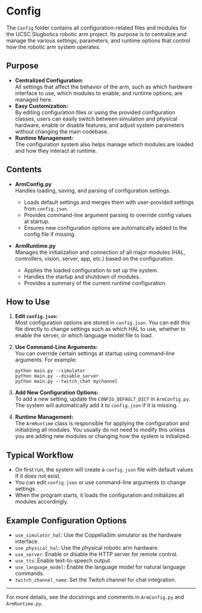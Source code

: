 # Config

The `Config` folder contains all configuration-related files and modules for the UCSC Slugbotics robotic arm project. Its purpose is to centralize and manage the various settings, parameters, and runtime options that control how the robotic arm system operates.

## Purpose

- **Centralized Configuration:**  
  All settings that affect the behavior of the arm, such as which hardware interface to use, which modules to enable, and runtime options, are managed here.
- **Easy Customization:**  
  By editing configuration files or using the provided configuration classes, users can easily switch between simulation and physical hardware, enable or disable features, and adjust system parameters without changing the main codebase.
- **Runtime Management:**  
  The configuration system also helps manage which modules are loaded and how they interact at runtime.

## Contents

- **ArmConfig.py**  
  Handles loading, saving, and parsing of configuration settings.  
  - Loads default settings and merges them with user-provided settings from `config.json`.
  - Provides command-line argument parsing to override config values at startup.
  - Ensures new configuration options are automatically added to the config file if missing.

- **ArmRuntime.py**  
  Manages the initialization and connection of all major modules (HAL, controllers, vision, server, app, etc.) based on the configuration.  
  - Applies the loaded configuration to set up the system.
  - Handles the startup and shutdown of modules.
  - Provides a summary of the current runtime configuration.

## How to Use

1. **Edit `config.json`:**  
   Most configuration options are stored in `config.json`. You can edit this file directly to change settings such as which HAL to use, whether to enable the server, or which language model file to load.

2. **Use Command-Line Arguments:**  
   You can override certain settings at startup using command-line arguments. For example:
   ```
   python main.py --simulator
   python main.py --disable_server
   python main.py --twitch_chat mychannel
   ```

3. **Add New Configuration Options:**  
   To add a new setting, update the `CONFIG_DEFAULT_DICT` in `ArmConfig.py`. The system will automatically add it to `config.json` if it is missing.

4. **Runtime Management:**  
   The `ArmRuntime` class is responsible for applying the configuration and initializing all modules. You usually do not need to modify this unless you are adding new modules or changing how the system is initialized.

## Typical Workflow

- On first run, the system will create a `config.json` file with default values if it does not exist.
- You can edit `config.json` or use command-line arguments to change settings.
- When the program starts, it loads the configuration and initializes all modules accordingly.

## Example Configuration Options

- `use_simulator_hal`: Use the CoppeliaSim simulator as the hardware interface.
- `use_physical_hal`: Use the physical robotic arm hardware.
- `use_server`: Enable or disable the HTTP server for remote control.
- `use_tts`: Enable text-to-speech output.
- `use_language_model`: Enable the language model for natural language commands.
- `twitch_channel_name`: Set the Twitch channel for chat integration.

---

For more details, see the docstrings and comments in `ArmConfig.py` and `ArmRuntime.py`.
